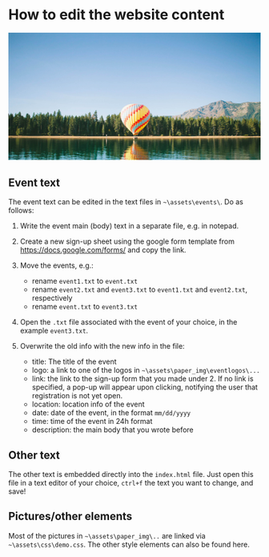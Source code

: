 How to edit the website content
===============================

![img](/assets/paper_img/balloon.jpg)
## Event text
The event text can be edited in the text files in `~\assets\events\`. Do as follows:

1. Write the event main (body) text in a separate file, e.g. in notepad.

2. Create a new sign-up sheet using the google form template from https://docs.google.com/forms/ and copy the link.

3. Move the events, e.g.:
    - rename `event1.txt` to `event.txt`
    - rename `event2.txt` and `event3.txt` to `event1.txt` and `event2.txt`, respectively
    - rename `event.txt` to `event3.txt`

4. Open the `.txt` file associated with the event of your choice, in the example `event3.txt`.

5. Overwrite the old info with the new info in the file:
    - title: The title of the event
    - logo: a link to one of the logos in `~\assets\paper_img\eventlogos\...`
    - link: the link to the sign-up form that you made under 2. If no link is specified, a pop-up will appear upon clicking, notifying the user that registration is not yet open.
    - location: location info of the event
    - date: date of the event, in the format `mm/dd/yyyy`
    - time: time of the event in 24h format
    - description: the main body that you wrote before


## Other text
The other text is embedded directly into the `index.html` file. Just open this file in a text editor of your choice, `ctrl+f` the text you want to change, and save!

## Pictures/other elements
Most of the pictures in `~\assets\paper_img\..` are linked via `~\assets\css\demo.css`. The other style elements can also be found here.
